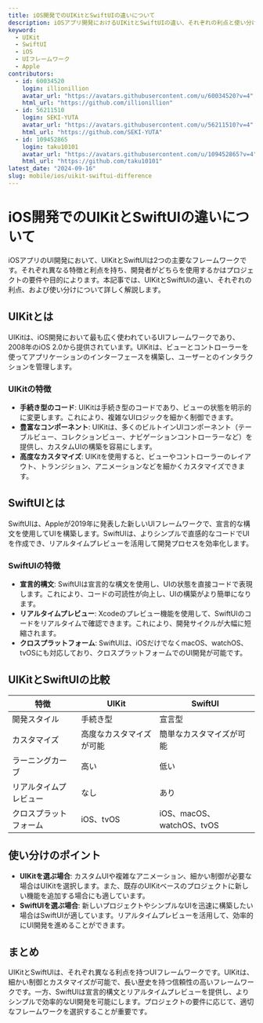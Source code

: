 ```yaml
---
title: iOS開発でのUIKitとSwiftUIの違いについて
description: iOSアプリ開発におけるUIKitとSwiftUIの違い、それぞれの利点と使い分けについて解説します。
keyword:
  - UIKit
  - SwiftUI
  - iOS
  - UIフレームワーク
  - Apple
contributors:
  - id: 60034520
    login: illionillion
    avatar_url: "https://avatars.githubusercontent.com/u/60034520?v=4"
    html_url: "https://github.com/illionillion"
  - id: 56211510
    login: SEKI-YUTA
    avatar_url: "https://avatars.githubusercontent.com/u/56211510?v=4"
    html_url: "https://github.com/SEKI-YUTA"
  - id: 109452865
    login: taku10101
    avatar_url: "https://avatars.githubusercontent.com/u/109452865?v=4"
    html_url: "https://github.com/taku10101"
latest_date: "2024-09-16"
slug: mobile/ios/uikit-swiftui-difference
---
```


# iOS開発でのUIKitとSwiftUIの違いについて

iOSアプリのUI開発において、UIKitとSwiftUIは2つの主要なフレームワークです。それぞれ異なる特徴と利点を持ち、開発者がどちらを使用するかはプロジェクトの要件や目的によります。本記事では、UIKitとSwiftUIの違い、それぞれの利点、および使い分けについて詳しく解説します。

## UIKitとは

UIKitは、iOS開発において最も広く使われているUIフレームワークであり、2008年のiOS 2.0から提供されています。UIKitは、ビューとコントローラーを使ってアプリケーションのインターフェースを構築し、ユーザーとのインタラクションを管理します。

### UIKitの特徴

- **手続き型のコード**: UIKitは手続き型のコードであり、ビューの状態を明示的に変更します。これにより、複雑なUIロジックを細かく制御できます。
- **豊富なコンポーネント**: UIKitは、多くのビルトインUIコンポーネント（テーブルビュー、コレクションビュー、ナビゲーションコントローラーなど）を提供し、カスタムUIの構築を容易にします。
- **高度なカスタマイズ**: UIKitを使用すると、ビューやコントローラーのレイアウト、トランジション、アニメーションなどを細かくカスタマイズできます。

## SwiftUIとは

SwiftUIは、Appleが2019年に発表した新しいUIフレームワークで、宣言的な構文を使用してUIを構築します。SwiftUIは、よりシンプルで直感的なコードでUIを作成でき、リアルタイムプレビューを活用して開発プロセスを効率化します。

### SwiftUIの特徴

- **宣言的構文**: SwiftUIは宣言的な構文を使用し、UIの状態を直接コードで表現します。これにより、コードの可読性が向上し、UIの構築がより簡単になります。
- **リアルタイムプレビュー**: Xcodeのプレビュー機能を使用して、SwiftUIのコードをリアルタイムで確認できます。これにより、開発サイクルが大幅に短縮されます。
- **クロスプラットフォーム**: SwiftUIは、iOSだけでなくmacOS、watchOS、tvOSにも対応しており、クロスプラットフォームでのUI開発が可能です。

## UIKitとSwiftUIの比較

| 特徴                   | UIKit                    | SwiftUI                   |
| ---------------------- | ------------------------ | ------------------------- |
| 開発スタイル           | 手続き型                 | 宣言型                    |
| カスタマイズ           | 高度なカスタマイズが可能 | 簡単なカスタマイズが可能  |
| ラーニングカーブ       | 高い                     | 低い                      |
| リアルタイムプレビュー | なし                     | あり                      |
| クロスプラットフォーム | iOS、tvOS                | iOS、macOS、watchOS、tvOS |

## 使い分けのポイント

- **UIKitを選ぶ場合**: カスタムUIや複雑なアニメーション、細かい制御が必要な場合はUIKitを選択します。また、既存のUIKitベースのプロジェクトに新しい機能を追加する場合にも適しています。
- **SwiftUIを選ぶ場合**: 新しいプロジェクトやシンプルなUIを迅速に構築したい場合はSwiftUIが適しています。リアルタイムプレビューを活用して、効率的にUI開発を進めることができます。

## まとめ

UIKitとSwiftUIは、それぞれ異なる利点を持つUIフレームワークです。UIKitは、細かい制御とカスタマイズが可能で、長い歴史を持つ信頼性の高いフレームワークです。一方、SwiftUIは宣言的構文とリアルタイムプレビューを提供し、よりシンプルで効率的なUI開発を可能にします。プロジェクトの要件に応じて、適切なフレームワークを選択することが重要です。
